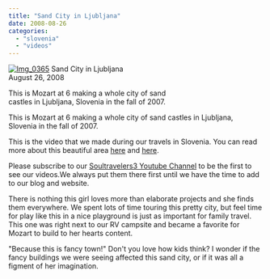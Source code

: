 ```yaml
---
title: "Sand City in Ljubljana"
date: 2008-08-26
categories: 
  - "slovenia"
  - "videos"
---
```


 [![Img_0365](https://pub-ac94b3f306b24c0dba4238943c97f2e1.r2.dev/2008/08/30/img_0365.png "Img_0365")](https://pub-ac94b3f306b24c0dba4238943c97f2e1.r2.dev/photos/uncategorized/2008/08/30/img_0365.png) Sand City in Ljubljana  
August 26, 2008  
  
This is Mozart at 6 making a whole city of sand  
castles in Ljubljana, Slovenia in the fall of 2007.

<!--more-->

This is Mozart at 6 making a whole city of sand castles in Ljubljana, Slovenia in the fall of 2007.

This is the video that we made during our travels in Slovenia. You can read more about this beautiful area [here](https://pub-ac94b3f306b24c0dba4238943c97f2e1.r2.dev/2007/10/lovely-ljublija.html) and [here](https://pub-ac94b3f306b24c0dba4238943c97f2e1.r2.dev/2007/10/beautiful-lake.html).

Please subscribe to our [Soultravelers3 Youtube Channel](http://www.youtube.com/user/soultravelers3) to be the first to see our videos.We always put them there first until we have the time to add to our blog and website.

There is nothing this girl loves more than elaborate projects and she finds them everywhere. We spent lots of time touring this pretty city, but feel time for play like this in a nice playground is just as important for family travel. This one was right next to our RV campsite and became a favorite for Mozart to build to her hearts content.  
  
"Because this is fancy town!" Don't you love how kids think? I wonder if the fancy buildings we were seeing affected this sand city, or if it was all a figment of her imagination.
